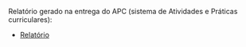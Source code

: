 Relatório gerado na entrega do APC (sistema de Atividades e Práticas curriculares):

- [Relatório](Relatorio.png)
